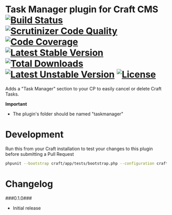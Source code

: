 Task Manager plugin for Craft CMS [![Build Status](https://travis-ci.org/boboldehampsink/taskmanager.svg?branch=develop)](https://travis-ci.org/boboldehampsink/taskmanager) [![Scrutinizer Code Quality](https://scrutinizer-ci.com/g/boboldehampsink/taskmanager/badges/quality-score.png?b=develop)](https://scrutinizer-ci.com/g/boboldehampsink/taskmanager/?branch=develop) [![Code Coverage](https://scrutinizer-ci.com/g/boboldehampsink/taskmanager/badges/coverage.png?b=develop)](https://scrutinizer-ci.com/g/boboldehampsink/taskmanager/?branch=develop) [![Latest Stable Version](https://poser.pugx.org/boboldehampsink/taskmanager/v/stable)](https://packagist.org/packages/boboldehampsink/taskmanager) [![Total Downloads](https://poser.pugx.org/boboldehampsink/taskmanager/downloads)](https://packagist.org/packages/boboldehampsink/taskmanager) [![Latest Unstable Version](https://poser.pugx.org/boboldehampsink/taskmanager/v/unstable)](https://packagist.org/packages/boboldehampsink/taskmanager) [![License](https://poser.pugx.org/boboldehampsink/taskmanager/license)](https://packagist.org/packages/boboldehampsink/taskmanager)
=================

Adds a "Task Manager" section to your CP to easily cancel or delete Craft Tasks.

__Important__  
 - The plugin's folder should be named "taskmanager"  

Development
=================
Run this from your Craft installation to test your changes to this plugin before submitting a Pull Request
```bash
phpunit --bootstrap craft/app/tests/bootstrap.php --configuration craft/plugins/taskmanager/phpunit.xml.dist --coverage-clover coverage.clover craft/plugins/taskmanager/tests
```

Changelog
=================
###0.1.0###
 - Initial release
